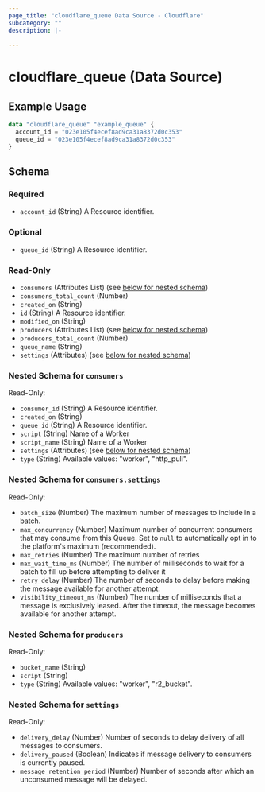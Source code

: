 ```yaml
---
page_title: "cloudflare_queue Data Source - Cloudflare"
subcategory: ""
description: |-
  
---
```


# cloudflare_queue (Data Source)



## Example Usage

```terraform
data "cloudflare_queue" "example_queue" {
  account_id = "023e105f4ecef8ad9ca31a8372d0c353"
  queue_id = "023e105f4ecef8ad9ca31a8372d0c353"
}
```

<!-- schema generated by tfplugindocs -->
## Schema

### Required

- `account_id` (String) A Resource identifier.

### Optional

- `queue_id` (String) A Resource identifier.

### Read-Only

- `consumers` (Attributes List) (see [below for nested schema](#nestedatt--consumers))
- `consumers_total_count` (Number)
- `created_on` (String)
- `id` (String) A Resource identifier.
- `modified_on` (String)
- `producers` (Attributes List) (see [below for nested schema](#nestedatt--producers))
- `producers_total_count` (Number)
- `queue_name` (String)
- `settings` (Attributes) (see [below for nested schema](#nestedatt--settings))

<a id="nestedatt--consumers"></a>
### Nested Schema for `consumers`

Read-Only:

- `consumer_id` (String) A Resource identifier.
- `created_on` (String)
- `queue_id` (String) A Resource identifier.
- `script` (String) Name of a Worker
- `script_name` (String) Name of a Worker
- `settings` (Attributes) (see [below for nested schema](#nestedatt--consumers--settings))
- `type` (String) Available values: "worker", "http_pull".

<a id="nestedatt--consumers--settings"></a>
### Nested Schema for `consumers.settings`

Read-Only:

- `batch_size` (Number) The maximum number of messages to include in a batch.
- `max_concurrency` (Number) Maximum number of concurrent consumers that may consume from this Queue. Set to `null` to automatically opt in to the platform's maximum (recommended).
- `max_retries` (Number) The maximum number of retries
- `max_wait_time_ms` (Number) The number of milliseconds to wait for a batch to fill up before attempting to deliver it
- `retry_delay` (Number) The number of seconds to delay before making the message available for another attempt.
- `visibility_timeout_ms` (Number) The number of milliseconds that a message is exclusively leased. After the timeout, the message becomes available for another attempt.



<a id="nestedatt--producers"></a>
### Nested Schema for `producers`

Read-Only:

- `bucket_name` (String)
- `script` (String)
- `type` (String) Available values: "worker", "r2_bucket".


<a id="nestedatt--settings"></a>
### Nested Schema for `settings`

Read-Only:

- `delivery_delay` (Number) Number of seconds to delay delivery of all messages to consumers.
- `delivery_paused` (Boolean) Indicates if message delivery to consumers is currently paused.
- `message_retention_period` (Number) Number of seconds after which an unconsumed message will be delayed.


